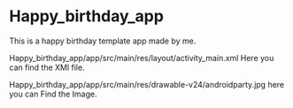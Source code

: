 # Happy_birthday_app

This is a happy birthday template app made by me.

Happy_birthday_app/app/src/main/res/layout/activity_main.xml
Here you can find the XMl file.

Happy_birthday_app/app/src/main/res/drawable-v24/androidparty.jpg
here you can Find the Image.


